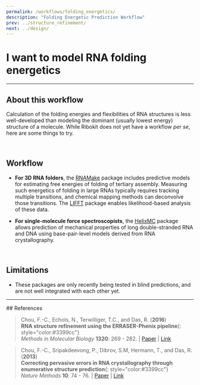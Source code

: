 ```yaml
---
permalink: /workflows/folding_energetics/
description: "Folding Energetic Prediction Workflow"
prev: ../structure_refinement/
next: ../design/
---
```


# I want to model RNA folding energetics

<hr/>

## About this workflow

Calculation of the folding energies and flexibilities of RNA structures is less well-developed than modeling the dominant (usually lowest energy) structure of a molecule. While Ribokit does not yet have a workflow *per se*, here are some things to try.

<br/>

## Workflow

* **For 3D RNA folders**, the [RNAMake](/RNAMake/) package includes predictive models for estimating free energies of folding of tertiary assembly. Measuring such energetics of folding in large RNAs typically requires tracking multiple transitions, and chemical mapping methods can deconvolve those transitions. The [LIFFT](/LIFFT/) package enables likelihood-based analysis of these data.

* **For single-molecule force spectroscopists**, the [HelixMC](/HelixMC/) package allows prediction of mechanical properties of long double-stranded RNA and DNA using base-pair-level models derived from RNA crystallography.

<br/>

## Limitations

+ These packages are only recently being tested in blind predictions, and are not well integrated with each other yet. 

<hr/>
## References

>Chou, F.-C., Echols, N., Terwilliger, T.C., and Das, R. (**2016**) <br/>
>**RNA structure refinement using the ERRASER-Phenix pipeline**{: style="color:#3399cc"}<br/>
>*Methods in Molecular Biology* **1320**: 269 - 282. | [Paper](https://daslab.stanford.edu/site_data/pub_pdf/2016_Chou_MIMB.pdf) | [Link](http://link.springer.com/protocol/10.1007%2F978-1-4939-2763-0_17)

>Chou, F.-C., Sripakdeevong, P., Dibrov, S.M, Hermann, T., and Das, R. (**2013**) <br/> 
>**Correcting pervasive errors in RNA crystallography through enumerative structure prediction**{: style="color:#3399cc"}<br/>
*Nature Methods* **10**: 74 - 76. | [Paper](https://daslab.stanford.edu/site_data/pub_pdf/2013_Chou_NatMeth.pdf) | [Link](http://www.nature.com/nmeth/journal/v10/n1/full/nmeth.2262.html)

